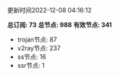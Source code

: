 更新时间2022-12-08 04:16:12

**总订阅: 73**
**总节点: 988**
**有效节点: 341**
- trojan节点: 87
- v2ray节点: 237
- ss节点: 16
- ssr节点: 1
